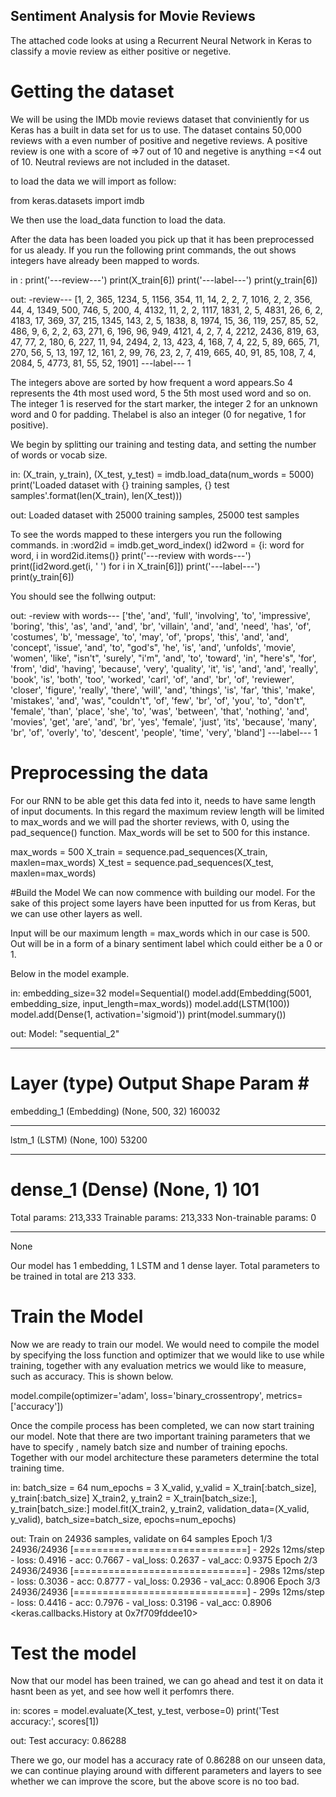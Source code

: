 ## Sentiment Analysis for Movie Reviews

The attached code looks at using a Recurrent Neural Network in Keras to classify a movie review as either positive or negetive.

# Getting the dataset
We will be using the IMDb movie reviews dataset that conviniently for us Keras has a built in data set for us to use. The dataset contains 50,000 reviews with a even number of positive and negetive reviews. A positive review is one with a score of =>7 out of 10 and negetive is anything =<4 out of 10. Neutral reviews are not included in the dataset.

to load the data we will import as follow:

from keras.datasets import imdb

We then use the load_data function to load the data.

After the data has been loaded you pick up that it has been preprocessed for us aleady. If you run the following print commands, the out shows integers have already been mapped to words.

in : print('---review---')
     print(X_train[6])
     print('---label---')
     print(y_train[6])
     
out: -review---
[1, 2, 365, 1234, 5, 1156, 354, 11, 14, 2, 2, 7, 1016, 2, 2, 356, 44, 4, 1349, 500, 746, 5, 200, 4, 4132, 11, 2, 2, 1117, 1831, 2, 5, 4831, 26, 6, 2, 4183, 17, 369, 37, 215, 1345, 143, 2, 5, 1838, 8, 1974, 15, 36, 119, 257, 85, 52, 486, 9, 6, 2, 2, 63, 271, 6, 196, 96, 949, 4121, 4, 2, 7, 4, 2212, 2436, 819, 63, 47, 77, 2, 180, 6, 227, 11, 94, 2494, 2, 13, 423, 4, 168, 7, 4, 22, 5, 89, 665, 71, 270, 56, 5, 13, 197, 12, 161, 2, 99, 76, 23, 2, 7, 419, 665, 40, 91, 85, 108, 7, 4, 2084, 5, 4773, 81, 55, 52, 1901]
---label---
1

The integers above are sorted by how frequent a word appears.So 4 represents the 4th most used word, 5 the 5th most used word and so on. The integer 1 is reserved for the start marker, the integer 2 for an unknown word and 0 for padding. Thelabel is also an integer (0 for negative, 1 for positive).

We begin by splitting our training and testing data, and setting the number of words or vocab size.

in: (X_train, y_train), (X_test, y_test) = imdb.load_data(num_words = 5000)
print('Loaded dataset with {} training samples, {} test samples'.format(len(X_train), len(X_test)))

out: Loaded dataset with 25000 training samples, 25000 test samples

To see the words mapped to these intergers you run the following commands.
in :word2id = imdb.get_word_index()
    id2word = {i: word for word, i in word2id.items()}
    print('---review with words---')
    print([id2word.get(i, ' ') for i in X_train[6]])
    print('---label---')
    print(y_train[6])
    
You should see the follwing output:

out: -review with words---
['the', 'and', 'full', 'involving', 'to', 'impressive', 'boring', 'this', 'as', 'and', 'and', 'br', 'villain', 'and', 'and', 'need', 'has', 'of', 'costumes', 'b', 'message', 'to', 'may', 'of', 'props', 'this', 'and', 'and', 'concept', 'issue', 'and', 'to', "god's", 'he', 'is', 'and', 'unfolds', 'movie', 'women', 'like', "isn't", 'surely', "i'm", 'and', 'to', 'toward', 'in', "here's", 'for', 'from', 'did', 'having', 'because', 'very', 'quality', 'it', 'is', 'and', 'and', 'really', 'book', 'is', 'both', 'too', 'worked', 'carl', 'of', 'and', 'br', 'of', 'reviewer', 'closer', 'figure', 'really', 'there', 'will', 'and', 'things', 'is', 'far', 'this', 'make', 'mistakes', 'and', 'was', "couldn't", 'of', 'few', 'br', 'of', 'you', 'to', "don't", 'female', 'than', 'place', 'she', 'to', 'was', 'between', 'that', 'nothing', 'and', 'movies', 'get', 'are', 'and', 'br', 'yes', 'female', 'just', 'its', 'because', 'many', 'br', 'of', 'overly', 'to', 'descent', 'people', 'time', 'very', 'bland']
---label---
1

# Preprocessing the data

For our RNN to be able get this data fed into it, needs to have same length of input documents. In this regard the maximum review length will be limited to max_words and we will pad the shorter reviews, with 0, using the pad_sequence() function. Max_words will be set to 500 for this instance.

max_words = 500
X_train = sequence.pad_sequences(X_train, maxlen=max_words)
X_test = sequence.pad_sequences(X_test, maxlen=max_words)

#Build the Model
 We can now commence with building our model. For the sake of this project some layers have been inputted for us from Keras, but we can use other layers as well.
 
 Input will be our maximum length = max_words which in our case is 500. Out  will be in a form of a binary sentiment label which could either be a 0 or 1.
 
 Below in the model example.
 
 in: embedding_size=32
     model=Sequential()
     model.add(Embedding(5001, embedding_size, input_length=max_words))
     model.add(LSTM(100))
     model.add(Dense(1, activation='sigmoid'))
     print(model.summary())
     
 out: Model: "sequential_2"
_________________________________________________________________
Layer (type)                 Output Shape              Param #   
=================================================================
embedding_1 (Embedding)      (None, 500, 32)           160032    
_________________________________________________________________
lstm_1 (LSTM)                (None, 100)               53200     
_________________________________________________________________
dense_1 (Dense)              (None, 1)                 101       
=================================================================
Total params: 213,333
Trainable params: 213,333
Non-trainable params: 0
_________________________________________________________________
None

Our model has 1 embedding, 1 LSTM and 1 dense layer. Total parameters to be trained in total are 213 333.

# Train the Model

Now we are ready to train our model. We would need to compile the model by specifying the loss function and optimizer that we would like to use while training, together with any evaluation metrics we would like to  measure, such as accuracy. This is shown below.

model.compile(optimizer='adam',
loss='binary_crossentropy',
metrics=['accuracy'])
         
Once the compile process has been completed, we can now start training our model. Note that there are two important training parameters that we have to specify , namely batch size and number of training epochs. Together with our model architecture these parameters determine the total training time.

in: batch_size = 64
    num_epochs = 3
    X_valid, y_valid = X_train[:batch_size], y_train[:batch_size]
    X_train2, y_train2 = X_train[batch_size:], y_train[batch_size:]
    model.fit(X_train2, y_train2, validation_data=(X_valid, y_valid), batch_size=batch_size, epochs=num_epochs)
    
out:
Train on 24936 samples, validate on 64 samples
Epoch 1/3
24936/24936 [==============================] - 292s 12ms/step - loss: 0.4916 - acc: 0.7667 - val_loss: 0.2637 - val_acc: 0.9375
Epoch 2/3
24936/24936 [==============================] - 298s 12ms/step - loss: 0.3036 - acc: 0.8777 - val_loss: 0.2936 - val_acc: 0.8906
Epoch 3/3
24936/24936 [==============================] - 299s 12ms/step - loss: 0.4416 - acc: 0.7976 - val_loss: 0.3196 - val_acc: 0.8906
<keras.callbacks.History at 0x7f709fddee10>


# Test the model

Now that our model has been trained, we can go ahead and test it on data it hasnt been as yet, and see how well it perfomrs there.

in: scores = model.evaluate(X_test, y_test, verbose=0)
    print('Test accuracy:', scores[1])
    
out:
Test accuracy: 0.86288

There we go, our model has a accuracy rate of 0.86288 on our unseen data, we can continue playing around with different parameters and layers to see whether we can improve the score, but the above score is no too bad.






